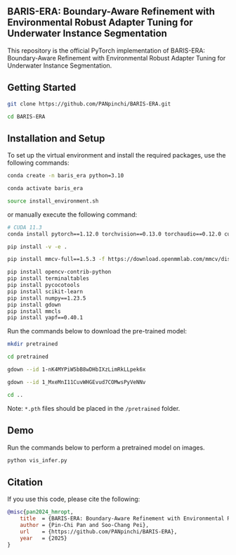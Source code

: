 ## BARIS-ERA: Boundary-Aware Refinement with Environmental Robust Adapter Tuning for Underwater Instance Segmentation
This repository is the official PyTorch implementation of BARIS-ERA: Boundary-Aware Refinement with Environmental Robust Adapter Tuning for Underwater Instance Segmentation.


## Getting Started
```bash
git clone https://github.com/PANpinchi/BARIS-ERA.git

cd BARIS-ERA
```

## Installation and Setup
To set up the virtual environment and install the required packages, use the following commands:
```bash
conda create -n baris_era python=3.10

conda activate baris_era

source install_environment.sh
```
or manually execute the following command:
```bash
# CUDA 11.3
conda install pytorch==1.12.0 torchvision==0.13.0 torchaudio==0.12.0 cudatoolkit=11.3 -c pytorch

pip install -v -e .

pip install mmcv-full==1.5.3 -f https://download.openmmlab.com/mmcv/dist/cu113/torch1.12.0/index.html

pip install opencv-contrib-python
pip install terminaltables
pip install pycocotools
pip install scikit-learn
pip install numpy==1.23.5
pip install gdown
pip install mmcls
pip install yapf==0.40.1
```

Run the commands below to download the pre-trained model:
```bash
mkdir pretrained

cd pretrained

gdown --id 1-nK4MYPiW5bB8wDHbIXzLimRkLLpek6x

gdown --id 1_MxeMnI11CuvWHGEvud7COMwsPyVeNNv

cd ..
```
Note: `*.pth` files should be placed in the `/pretrained` folder.


## Demo
Run the commands below to perform a pretrained model on images.
```bash
python vis_infer.py
```

## Citation
If you use this code, please cite the following:
```bibtex
@misc{pan2024_hmropt,
    title  = {BARIS-ERA: Boundary-Aware Refinement with Environmental Robust Adapter Tuning for Underwater Instance Segmentation},
    author = {Pin-Chi Pan and Soo-Chang Pei},
    url    = {https://github.com/PANpinchi/BARIS-ERA},
    year   = {2025}
}
```

